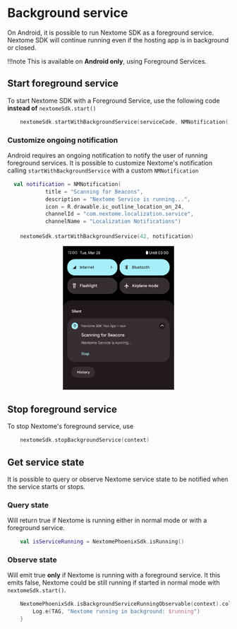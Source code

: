 # Background service
On Android, it is possible to run Nextome SDK as a foreground service.
Nextome SDK will continue running even if the hosting app is in background or closed.

!!!note
    This is available on **Android only**, using Foreground Services.

## Start foreground service
To start Nextome SDK with a Foreground Service, use the following code **instead of** `nextomeSdk.start()`
```kotlin
    nextomeSdk.startWithBackgroundService(serviceCode, NMNotification())
```

### Customize ongoing notification
Android requires an ongoing notification to notify the user of running foreground services.
It is possible to customize Nextome's notification calling `startWithBackgroundService` with a custom `NMNotification`

```kotlin
  val notification = NMNotification(
            title = "Scanning for Beacons",
            description = "Nextome Service is running...",
            icon = R.drawable.ic_outline_location_on_24,
            channelId = "com.nextome.localization.service",
            channelName = "Localization Notifications")

    nextomeSdk.startWithBackgroundService(42, notification)
```
<p style="text-align: center;"><img src="/assets/foreground_service_notification.png" width="50%"></p>

## Stop foreground service
To stop Nextome's foreground service, use
```kotlin
    nextomeSdk.stopBackgroundService(context)
```

## Get service state
It is possible to query or observe Nextome service state to be notified when the service starts or stops.

### Query state
Will return true if Nextome is running either in normal mode or with a foreground service.

```kotlin
    val isServiceRunning = NextomePhoenixSdk.isRunning()
```

### Observe state
Will emit true **only** if Nextome is running with a foreground service.
It this emits false, Nextome could be still running if started in normal mode with `nextomeSdk.start()`.

```kotlin
    NextomePhoenixSdk.isBackgroundServiceRunningObservable(context).collect { running ->
        Log.e(TAG, "Nextome running in background: $running")
    }
```
